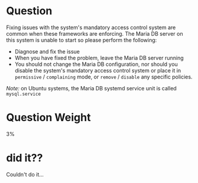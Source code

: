 
# Question

Fixing issues with the system's mandatory access control system are common when these frameworks are enforcing. The Maria DB server on this system is unable to start so please perform the following:

- Diagnose and fix the issue
- When you have fixed the problem, leave the Maria DB server running
- You should not change the Maria DB configuration, nor should you disable the system's mandatory access control system or place it in `permissive` / `complaining` mode, or `remove` / `disable` any specific policies.

*Note:* on Ubuntu systems, the Maria DB systemd service unit is called `mysql.service`

# Question Weight

3%

# did it??

Couldn't do it...


